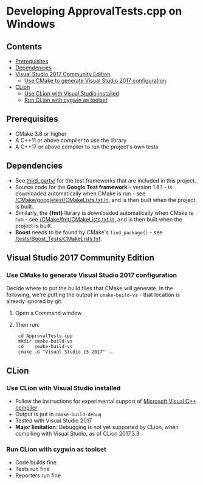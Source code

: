 <!--
GENERATED FILE - DO NOT EDIT
This file was generated by [MarkdownSnippets](https://github.com/SimonCropp/MarkdownSnippets).
Source File: /mdsource/BUILD-Windows.source.md
To change this file edit the source file and then execute ./run_markdown_templates.sh.
-->

<a id="top"></a>

# Developing ApprovalTests.cpp on Windows

<!-- toc -->
## Contents

  * [Prerequisites](#prerequisites)
  * [Dependencies](#dependencies)
  * [Visual Studio 2017 Community Edition](#visual-studio-2017-community-edition)
    * [Use CMake to generate Visual Studio 2017 configuration](#use-cmake-to-generate-visual-studio-2017-configuration)
  * [CLion](#clion)
    * [Use CLion with Visual Studio installed](#use-clion-with-visual-studio-installed)
    * [Run CLion with cygwin as toolset](#run-clion-with-cygwin-as-toolset)<!-- endtoc -->

## Prerequisites

* CMake 3.8 or higher
* A C++11 or above compiler to use the library
* A C++17 or above compiler to run the project's own tests

## Dependencies

* See [third_party/](/third_party/) for the test frameworks that are included in this project.
* Source code for the **Google Test framework** - version 1.8.1 - is downloaded automatically when CMake is run - see [/CMake/googletest/CMakeLists.txt.in](/CMake/googletest/CMakeLists.txt.in), and is then built when the project is built.
* Similarly, the **{fmt}** library is downloaded automatically when CMake is run - see [/CMake/fmt/CMakeLists.txt.in](/CMake/fmt/CMakeLists.txt.in), and is then built when the project is built.
* **Boost** needs to be found by CMake's `find_package()` - see [/tests/Boost_Tests/CMakeLists.txt](/tests/Boost_Tests/CMakeLists.txt).

## Visual Studio 2017 Community Edition

### Use CMake to generate Visual Studio 2017 configuration

Decide where to put the build files that CMake will generate.
In the following, we're putting the output in `cmake-build-vs` - that location is already ignored by git.

1. Open a Command window
2. Then run:

		cd ApprovalTests.cpp
		mkdir cmake-build-vs
		cd    cmake-build-vs
		cmake -G "Visual Studio 15 2017" ..

## CLion

### Use CLion with Visual Studio installed

* Follow the instructions for experimental support of [Microsoft Visual C++ compiler](https://www.jetbrains.com/help/clion/quick-tutorial-on-configuring-clion-on-windows.html)
* Output is put in `cmake-build-debug`
* Tested with Visual Studio 2017
* **Major limitation**: Debugging is not yet supported by CLion, when compiling with Visual Studio, as of CLion 2017.3.3

### Run CLion with cygwin as toolset

* Code builds fine
* Tests run fine
* Reporters run fine
